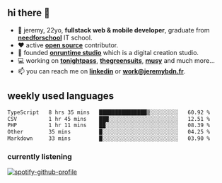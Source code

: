 ## hi there 👋

- 👦 jeremy,  22yo, **fullstack web & mobile developer**, graduate from **[needforschool](https://www.needfor-school.com/)** IT school.
- ❤️ active **[open source](https://github.com/jerembdn)** contributor.
- 🧠 founded **[onruntime studio](https://github.com/onruntime)** which is a digital creation studio.
- 💻 working on **[tonightpass](https://tonightpass.com)**, **[thegreensuits](https://thegreensuits.fr)**, **[musy](https://github.com/musyapp)** and much more...
- 📫 you can reach me on **[linkedin](https://www.linkedin.com/in/jeremybdn/)** or **[work@jeremybdn.fr](mailto:work@jeremybdn.fr)**.

## weekly used languages

<!--START_SECTION:waka-->

```txt
TypeScript   8 hrs 35 mins   ███████████████▒░░░░░░░░░   60.92 %
CSV          1 hr 45 mins    ███░░░░░░░░░░░░░░░░░░░░░░   12.51 %
PHP          1 hr 11 mins    ██░░░░░░░░░░░░░░░░░░░░░░░   08.39 %
Other        35 mins         █░░░░░░░░░░░░░░░░░░░░░░░░   04.25 %
Markdown     33 mins         █░░░░░░░░░░░░░░░░░░░░░░░░   03.90 %
```

<!--END_SECTION:waka-->

### currently listening
[![spotify-github-profile](https://spotify-github-profile.vercel.app/api/view?uid=31ugdvkonmhxzbnkai2r7ue2empe&cover_image=true&theme=natemoo-re&show_offline=false&background_color=121212&bar_color=3356d7&bar_color_cover=false)](https://open.spotify.com/user/31225jnpumbhbpldcz2wjg24aymi)
